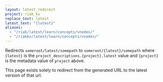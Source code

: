 ```yaml
---
layout: latest_redirect
project: riak_kv
replace_text: latest
latest_text: "{latest}"
aliases:
  - "/riak/latest/learn/concepts/vnodes/"
  - "/riakkv/latest/learn/concepts/vnodes/"
---
```


Redirects `someroot/latest/somepath` to `someroot/{latest}/somepath` 
where `{latest}` is the `project_descriptions.{project}.latest` value
and `{project}` is the metadata value of `project` above.

This page exists solely to redirect from the generated URL to the latest version of
that url.


